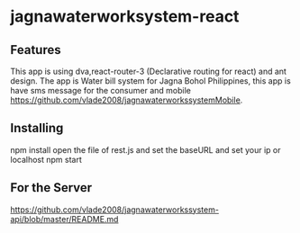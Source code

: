 # jagnawaterworksystem-react

## Features
This app is using dva,react-router-3 (Declarative routing for react) and ant design.
The app is Water bill system for Jagna Bohol Philippines, this app is have sms message for the consumer and mobile https://github.com/vlade2008/jagnawaterworkssystemMobile.

## Installing
npm install
open the file of rest.js and set the baseURL  and set your ip or localhost
npm start

## For the Server 
https://github.com/vlade2008/jagnawaterworkssystem-api/blob/master/README.md
